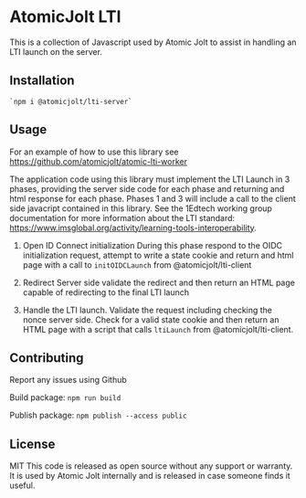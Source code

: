 # AtomicJolt LTI
This is a collection of Javascript used by Atomic Jolt to assist in handling an LTI launch on the server.

## Installation

    `npm i @atomicjolt/lti-server`

## Usage
For an example of how to use this library see https://github.com/atomicjolt/atomic-lti-worker

The application code using this library must implement the LTI Launch in 3 phases, providing the server side code for each phase and returning and html response for each phase. Phases 1 and 3 will include a call to the client side javacript contained in this library. See the 1Edtech working group documentation for more information about the LTI standard: https://www.imsglobal.org/activity/learning-tools-interoperability.

1. Open ID Connect initialization
During this phase respond to the OIDC initialization request, attempt to write a state cookie and return and html page with a call to `initOIDCLaunch` from 
@atomicjolt/lti-client

2. Redirect
Server side validate the redirect and then return an HTML page capable of redirecting to the final LTI launch

3. Handle the LTI launch.
Validate the request including checking the nonce server side. Check for a valid state cookie and then return an HTML page with a script that calls `ltiLaunch` from @atomicjolt/lti-client.

## Contributing
Report any issues using Github

Build package:
    `npm run build`

Publish package:
    `npm publish --access public`

## License
MIT
This code is released as open source without any support or warranty. It is used by Atomic Jolt internally and is released in case someone finds it useful.
